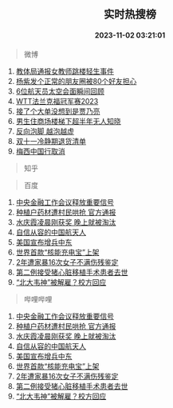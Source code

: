 <div align="center"><h2>实时热搜榜</h2><h4>2023-11-02 03:21:01</h4></div>

> 微博  

1. [教体局通报女教师跳楼轻生事件](https://s.weibo.com/weibo?q=%23%E6%95%99%E4%BD%93%E5%B1%80%E9%80%9A%E6%8A%A5%E5%A5%B3%E6%95%99%E5%B8%88%E8%B7%B3%E6%A5%BC%E8%BD%BB%E7%94%9F%E4%BA%8B%E4%BB%B6%23&t=31&band_rank=1&Refer=top)<br />
2. [杨紫发个正常的朋友圈被80个好友担心](https://s.weibo.com/weibo?q=%23%E6%9D%A8%E7%B4%AB%E5%8F%91%E4%B8%AA%E6%AD%A3%E5%B8%B8%E7%9A%84%E6%9C%8B%E5%8F%8B%E5%9C%88%E8%A2%AB80%E4%B8%AA%E5%A5%BD%E5%8F%8B%E6%8B%85%E5%BF%83%23&t=31&band_rank=2&Refer=top)<br />
3. [6位航天员太空会面瞬间回顾](https://s.weibo.com/weibo?q=%236%E4%BD%8D%E8%88%AA%E5%A4%A9%E5%91%98%E5%A4%AA%E7%A9%BA%E4%BC%9A%E9%9D%A2%E7%9E%AC%E9%97%B4%E5%9B%9E%E9%A1%BE%23&t=31&band_rank=3&Refer=top)<br />
4. [WTT法兰克福冠军赛2023](https://s.weibo.com/weibo?q=%23WTT%E6%B3%95%E5%85%B0%E5%85%8B%E7%A6%8F%E5%86%A0%E5%86%9B%E8%B5%9B2023%23&t=31&band_rank=4&Refer=top)<br />
5. [接了个大单没想到是贾乃亮](https://s.weibo.com/weibo?q=%23%E6%8E%A5%E4%BA%86%E4%B8%AA%E5%A4%A7%E5%8D%95%E6%B2%A1%E6%83%B3%E5%88%B0%E6%98%AF%E8%B4%BE%E4%B9%83%E4%BA%AE%23&t=31&band_rank=5&Refer=top)<br />
6. [男生住商场楼梯下超半年无人知晓](https://s.weibo.com/weibo?q=%23%E7%94%B7%E7%94%9F%E4%BD%8F%E5%95%86%E5%9C%BA%E6%A5%BC%E6%A2%AF%E4%B8%8B%E8%B6%85%E5%8D%8A%E5%B9%B4%E6%97%A0%E4%BA%BA%E7%9F%A5%E6%99%93%23&t=31&band_rank=6&Refer=top)<br />
7. [反向泡脚 越泡越虚](https://s.weibo.com/weibo?q=%E5%8F%8D%E5%90%91%E6%B3%A1%E8%84%9A%20%E8%B6%8A%E6%B3%A1%E8%B6%8A%E8%99%9A&t=31&band_rank=7&Refer=top)<br />
8. [双十一冷静期退货清单](https://s.weibo.com/weibo?q=%E5%8F%8C%E5%8D%81%E4%B8%80%E5%86%B7%E9%9D%99%E6%9C%9F%E9%80%80%E8%B4%A7%E6%B8%85%E5%8D%95&t=31&band_rank=8&Refer=top)<br />
9. [梅西中国行取消](https://s.weibo.com/weibo?q=%23%E6%A2%85%E8%A5%BF%E4%B8%AD%E5%9B%BD%E8%A1%8C%E5%8F%96%E6%B6%88%23&t=31&band_rank=9&Refer=top)<br />

> 知乎  


> 百度  

1. [中央金融工作会议释放重要信号](https://www.baidu.com/s?wd=%E4%B8%AD%E5%A4%AE%E9%87%91%E8%9E%8D%E5%B7%A5%E4%BD%9C%E4%BC%9A%E8%AE%AE%E9%87%8A%E6%94%BE%E9%87%8D%E8%A6%81%E4%BF%A1%E5%8F%B7&sa=fyb_news&rsv_dl=fyb_news)<br />
2. [种植户药材遭村民哄抢 官方通报](https://www.baidu.com/s?wd=%E7%A7%8D%E6%A4%8D%E6%88%B7%E8%8D%AF%E6%9D%90%E9%81%AD%E6%9D%91%E6%B0%91%E5%93%84%E6%8A%A2+%E5%AE%98%E6%96%B9%E9%80%9A%E6%8A%A5&sa=fyb_news&rsv_dl=fyb_news)<br />
3. [水庆霞凌晨刚获奖 晚上就被淘汰](https://www.baidu.com/s?wd=%E6%B0%B4%E5%BA%86%E9%9C%9E%E5%87%8C%E6%99%A8%E5%88%9A%E8%8E%B7%E5%A5%96+%E6%99%9A%E4%B8%8A%E5%B0%B1%E8%A2%AB%E6%B7%98%E6%B1%B0&sa=fyb_news&rsv_dl=fyb_news)<br />
4. [自信从容的中国航天人](https://www.baidu.com/s?wd=%E8%87%AA%E4%BF%A1%E4%BB%8E%E5%AE%B9%E7%9A%84%E4%B8%AD%E5%9B%BD%E8%88%AA%E5%A4%A9%E4%BA%BA&sa=fyb_news&rsv_dl=fyb_news)<br />
5. [美国宣布增兵中东](https://www.baidu.com/s?wd=%E7%BE%8E%E5%9B%BD%E5%AE%A3%E5%B8%83%E5%A2%9E%E5%85%B5%E4%B8%AD%E4%B8%9C&sa=fyb_news&rsv_dl=fyb_news)<br />
6. [世界首款“核能充电宝”上架](https://www.baidu.com/s?wd=%E4%B8%96%E7%95%8C%E9%A6%96%E6%AC%BE%E2%80%9C%E6%A0%B8%E8%83%BD%E5%85%85%E7%94%B5%E5%AE%9D%E2%80%9D%E4%B8%8A%E6%9E%B6&sa=fyb_news&rsv_dl=fyb_news)<br />
7. [2年遭家暴16次女子不满伤残鉴定](https://www.baidu.com/s?wd=2%E5%B9%B4%E9%81%AD%E5%AE%B6%E6%9A%B416%E6%AC%A1%E5%A5%B3%E5%AD%90%E4%B8%8D%E6%BB%A1%E4%BC%A4%E6%AE%8B%E9%89%B4%E5%AE%9A&sa=fyb_news&rsv_dl=fyb_news)<br />
8. [第二例接受猪心脏移植手术患者去世](https://www.baidu.com/s?wd=%E7%AC%AC%E4%BA%8C%E4%BE%8B%E6%8E%A5%E5%8F%97%E7%8C%AA%E5%BF%83%E8%84%8F%E7%A7%BB%E6%A4%8D%E6%89%8B%E6%9C%AF%E6%82%A3%E8%80%85%E5%8E%BB%E4%B8%96&sa=fyb_news&rsv_dl=fyb_news)<br />
9. [“北大韦神”被解雇？校方回应](https://www.baidu.com/s?wd=%E2%80%9C%E5%8C%97%E5%A4%A7%E9%9F%A6%E7%A5%9E%E2%80%9D%E8%A2%AB%E8%A7%A3%E9%9B%87%EF%BC%9F%E6%A0%A1%E6%96%B9%E5%9B%9E%E5%BA%94&sa=fyb_news&rsv_dl=fyb_news)<br />

> 哔哩哔哩  

1. [中央金融工作会议释放重要信号](https://www.baidu.com/s?wd=%E4%B8%AD%E5%A4%AE%E9%87%91%E8%9E%8D%E5%B7%A5%E4%BD%9C%E4%BC%9A%E8%AE%AE%E9%87%8A%E6%94%BE%E9%87%8D%E8%A6%81%E4%BF%A1%E5%8F%B7&sa=fyb_news&rsv_dl=fyb_news)<br />
2. [种植户药材遭村民哄抢 官方通报](https://www.baidu.com/s?wd=%E7%A7%8D%E6%A4%8D%E6%88%B7%E8%8D%AF%E6%9D%90%E9%81%AD%E6%9D%91%E6%B0%91%E5%93%84%E6%8A%A2+%E5%AE%98%E6%96%B9%E9%80%9A%E6%8A%A5&sa=fyb_news&rsv_dl=fyb_news)<br />
3. [水庆霞凌晨刚获奖 晚上就被淘汰](https://www.baidu.com/s?wd=%E6%B0%B4%E5%BA%86%E9%9C%9E%E5%87%8C%E6%99%A8%E5%88%9A%E8%8E%B7%E5%A5%96+%E6%99%9A%E4%B8%8A%E5%B0%B1%E8%A2%AB%E6%B7%98%E6%B1%B0&sa=fyb_news&rsv_dl=fyb_news)<br />
4. [自信从容的中国航天人](https://www.baidu.com/s?wd=%E8%87%AA%E4%BF%A1%E4%BB%8E%E5%AE%B9%E7%9A%84%E4%B8%AD%E5%9B%BD%E8%88%AA%E5%A4%A9%E4%BA%BA&sa=fyb_news&rsv_dl=fyb_news)<br />
5. [美国宣布增兵中东](https://www.baidu.com/s?wd=%E7%BE%8E%E5%9B%BD%E5%AE%A3%E5%B8%83%E5%A2%9E%E5%85%B5%E4%B8%AD%E4%B8%9C&sa=fyb_news&rsv_dl=fyb_news)<br />
6. [世界首款“核能充电宝”上架](https://www.baidu.com/s?wd=%E4%B8%96%E7%95%8C%E9%A6%96%E6%AC%BE%E2%80%9C%E6%A0%B8%E8%83%BD%E5%85%85%E7%94%B5%E5%AE%9D%E2%80%9D%E4%B8%8A%E6%9E%B6&sa=fyb_news&rsv_dl=fyb_news)<br />
7. [2年遭家暴16次女子不满伤残鉴定](https://www.baidu.com/s?wd=2%E5%B9%B4%E9%81%AD%E5%AE%B6%E6%9A%B416%E6%AC%A1%E5%A5%B3%E5%AD%90%E4%B8%8D%E6%BB%A1%E4%BC%A4%E6%AE%8B%E9%89%B4%E5%AE%9A&sa=fyb_news&rsv_dl=fyb_news)<br />
8. [第二例接受猪心脏移植手术患者去世](https://www.baidu.com/s?wd=%E7%AC%AC%E4%BA%8C%E4%BE%8B%E6%8E%A5%E5%8F%97%E7%8C%AA%E5%BF%83%E8%84%8F%E7%A7%BB%E6%A4%8D%E6%89%8B%E6%9C%AF%E6%82%A3%E8%80%85%E5%8E%BB%E4%B8%96&sa=fyb_news&rsv_dl=fyb_news)<br />
9. [“北大韦神”被解雇？校方回应](https://www.baidu.com/s?wd=%E2%80%9C%E5%8C%97%E5%A4%A7%E9%9F%A6%E7%A5%9E%E2%80%9D%E8%A2%AB%E8%A7%A3%E9%9B%87%EF%BC%9F%E6%A0%A1%E6%96%B9%E5%9B%9E%E5%BA%94&sa=fyb_news&rsv_dl=fyb_news)<br />
